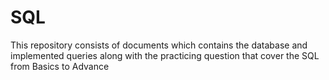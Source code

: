 # SQL
This  repository consists of  documents which contains the database and implemented queries along with the practicing question that cover the SQL from Basics to Advance
